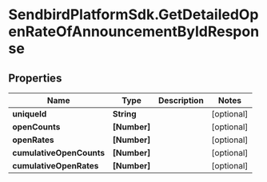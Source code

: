 # SendbirdPlatformSdk.GetDetailedOpenRateOfAnnouncementByIdResponse

## Properties

Name | Type | Description | Notes
------------ | ------------- | ------------- | -------------
**uniqueId** | **String** |  | [optional] 
**openCounts** | **[Number]** |  | [optional] 
**openRates** | **[Number]** |  | [optional] 
**cumulativeOpenCounts** | **[Number]** |  | [optional] 
**cumulativeOpenRates** | **[Number]** |  | [optional] 


